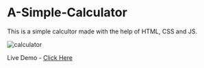 # A-Simple-Calculator
This is a simple calcultor made with the help of HTML, CSS and JS.

![calculator](https://user-images.githubusercontent.com/64411148/111040067-6b2c0400-8457-11eb-9428-923ba14882fc.png)

Live Demo - <a href="http://ajaysinghpanwar.github.io/A-Simple-Calculator">Click Here</a>
